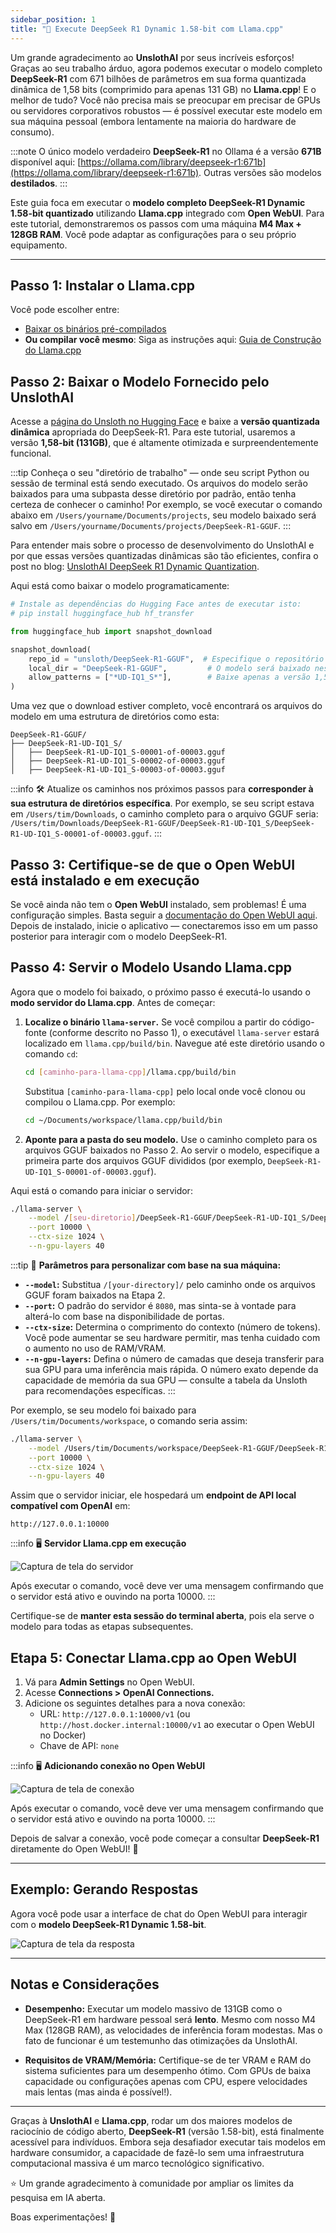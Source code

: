 ```yaml
---
sidebar_position: 1
title: "🐋 Execute DeepSeek R1 Dynamic 1.58-bit com Llama.cpp"
---
```


Um grande agradecimento ao **UnslothAI** por seus incríveis esforços! Graças ao seu trabalho árduo, agora podemos executar o modelo completo **DeepSeek-R1** com 671 bilhões de parâmetros em sua forma quantizada dinâmica de 1,58 bits (comprimido para apenas 131 GB) no **Llama.cpp**! E o melhor de tudo? Você não precisa mais se preocupar em precisar de GPUs ou servidores corporativos robustos — é possível executar este modelo em sua máquina pessoal (embora lentamente na maioria do hardware de consumo).

:::note
O único modelo verdadeiro **DeepSeek-R1** no Ollama é a versão **671B** disponível aqui: [https://ollama.com/library/deepseek-r1:671b](https://ollama.com/library/deepseek-r1:671b). Outras versões são modelos **destilados**.
:::

Este guia foca em executar o **modelo completo DeepSeek-R1 Dynamic 1.58-bit quantizado** utilizando **Llama.cpp** integrado com **Open WebUI**. Para este tutorial, demonstraremos os passos com uma máquina **M4 Max + 128GB RAM**. Você pode adaptar as configurações para o seu próprio equipamento.

---

## Passo 1: Instalar o Llama.cpp

Você pode escolher entre:
- [Baixar os binários pré-compilados](https://github.com/ggerganov/llama.cpp/releases)
- **Ou compilar você mesmo**: Siga as instruções aqui: [Guia de Construção do Llama.cpp](https://github.com/ggerganov/llama.cpp/blob/master/docs/build.md)

## Passo 2: Baixar o Modelo Fornecido pelo UnslothAI

Acesse a [página do Unsloth no Hugging Face](https://huggingface.co/unsloth/DeepSeek-R1-GGUF) e baixe a **versão quantizada dinâmica** apropriada do DeepSeek-R1. Para este tutorial, usaremos a versão **1,58-bit (131GB)**, que é altamente otimizada e surpreendentemente funcional.


:::tip
Conheça o seu "diretório de trabalho" — onde seu script Python ou sessão de terminal está sendo executado. Os arquivos do modelo serão baixados para uma subpasta desse diretório por padrão, então tenha certeza de conhecer o caminho! Por exemplo, se você executar o comando abaixo em `/Users/yourname/Documents/projects`, seu modelo baixado será salvo em `/Users/yourname/Documents/projects/DeepSeek-R1-GGUF`.
:::

Para entender mais sobre o processo de desenvolvimento do UnslothAI e por que essas versões quantizadas dinâmicas são tão eficientes, confira o post no blog: [UnslothAI DeepSeek R1 Dynamic Quantization](https://unsloth.ai/blog/deepseekr1-dynamic).

Aqui está como baixar o modelo programaticamente:
```python
# Instale as dependências do Hugging Face antes de executar isto:
# pip install huggingface_hub hf_transfer

from huggingface_hub import snapshot_download

snapshot_download(
    repo_id = "unsloth/DeepSeek-R1-GGUF",  # Especifique o repositório no Hugging Face
    local_dir = "DeepSeek-R1-GGUF",         # O modelo será baixado neste diretório
    allow_patterns = ["*UD-IQ1_S*"],        # Baixe apenas a versão 1,58-bit
)
```

Uma vez que o download estiver completo, você encontrará os arquivos do modelo em uma estrutura de diretórios como esta:
```
DeepSeek-R1-GGUF/
├── DeepSeek-R1-UD-IQ1_S/
│   ├── DeepSeek-R1-UD-IQ1_S-00001-of-00003.gguf
│   ├── DeepSeek-R1-UD-IQ1_S-00002-of-00003.gguf
│   ├── DeepSeek-R1-UD-IQ1_S-00003-of-00003.gguf
```

:::info
🛠️ Atualize os caminhos nos próximos passos para **corresponder à sua estrutura de diretórios específica**. Por exemplo, se seu script estava em `/Users/tim/Downloads`, o caminho completo para o arquivo GGUF seria: 
`/Users/tim/Downloads/DeepSeek-R1-GGUF/DeepSeek-R1-UD-IQ1_S/DeepSeek-R1-UD-IQ1_S-00001-of-00003.gguf`.
:::

## Passo 3: Certifique-se de que o Open WebUI está instalado e em execução

Se você ainda não tem o **Open WebUI** instalado, sem problemas! É uma configuração simples. Basta seguir a [documentação do Open WebUI aqui](https://docs.openwebui.com/). Depois de instalado, inicie o aplicativo — conectaremos isso em um passo posterior para interagir com o modelo DeepSeek-R1.


## Passo 4: Servir o Modelo Usando Llama.cpp

Agora que o modelo foi baixado, o próximo passo é executá-lo usando o **modo servidor do Llama.cpp**. Antes de começar:

1. **Localize o binário `llama-server`.**
   Se você compilou a partir do código-fonte (conforme descrito no Passo 1), o executável `llama-server` estará localizado em `llama.cpp/build/bin`. Navegue até este diretório usando o comando `cd`:
   ```bash
   cd [caminho-para-llama-cpp]/llama.cpp/build/bin
   ```

   Substitua `[caminho-para-llama-cpp]` pelo local onde você clonou ou compilou o Llama.cpp. Por exemplo:
   ```bash
   cd ~/Documents/workspace/llama.cpp/build/bin
   ```

2. **Aponte para a pasta do seu modelo.**
   Use o caminho completo para os arquivos GGUF baixados no Passo 2. Ao servir o modelo, especifique a primeira parte dos arquivos GGUF divididos (por exemplo, `DeepSeek-R1-UD-IQ1_S-00001-of-00003.gguf`).

Aqui está o comando para iniciar o servidor:
```bash
./llama-server \
    --model /[seu-diretorio]/DeepSeek-R1-GGUF/DeepSeek-R1-UD-IQ1_S/DeepSeek-R1-UD-IQ1_S-00001-of-00003.gguf \
    --port 10000 \
    --ctx-size 1024 \
    --n-gpu-layers 40
```


:::tip
🔑 **Parâmetros para personalizar com base na sua máquina:**

- **`--model`:** Substitua `/[your-directory]/` pelo caminho onde os arquivos GGUF foram baixados na Etapa 2.
- **`--port`:** O padrão do servidor é `8080`, mas sinta-se à vontade para alterá-lo com base na disponibilidade de portas.
- **`--ctx-size`:** Determina o comprimento do contexto (número de tokens). Você pode aumentar se seu hardware permitir, mas tenha cuidado com o aumento no uso de RAM/VRAM.
- **`--n-gpu-layers`:** Defina o número de camadas que deseja transferir para sua GPU para uma inferência mais rápida. O número exato depende da capacidade de memória da sua GPU — consulte a tabela da Unsloth para recomendações específicas.
:::

Por exemplo, se seu modelo foi baixado para `/Users/tim/Documents/workspace`, o comando seria assim:
```bash
./llama-server \
    --model /Users/tim/Documents/workspace/DeepSeek-R1-GGUF/DeepSeek-R1-UD-IQ1_S/DeepSeek-R1-UD-IQ1_S-00001-of-00003.gguf \
    --port 10000 \
    --ctx-size 1024 \
    --n-gpu-layers 40
```

Assim que o servidor iniciar, ele hospedará um **endpoint de API local compatível com OpenAI** em:
```
http://127.0.0.1:10000
```

:::info
🖥️ **Servidor Llama.cpp em execução**

![Captura de tela do servidor](/images/tutorials/deepseek/serve.png)

Após executar o comando, você deve ver uma mensagem confirmando que o servidor está ativo e ouvindo na porta 10000.
:::

Certifique-se de **manter esta sessão do terminal aberta**, pois ela serve o modelo para todas as etapas subsequentes.

## Etapa 5: Conectar Llama.cpp ao Open WebUI

1. Vá para **Admin Settings** no Open WebUI.
2. Acesse **Connections > OpenAI Connections.**
3. Adicione os seguintes detalhes para a nova conexão:
   - URL: `http://127.0.0.1:10000/v1` (ou `http://host.docker.internal:10000/v1` ao executar o Open WebUI no Docker)
   - Chave de API: `none`

:::info
🖥️ **Adicionando conexão no Open WebUI**

![Captura de tela de conexão](/images/tutorials/deepseek/connection.png)

Após executar o comando, você deve ver uma mensagem confirmando que o servidor está ativo e ouvindo na porta 10000.
:::

Depois de salvar a conexão, você pode começar a consultar **DeepSeek-R1** diretamente do Open WebUI! 🎉

---

## Exemplo: Gerando Respostas

Agora você pode usar a interface de chat do Open WebUI para interagir com o **modelo DeepSeek-R1 Dynamic 1.58-bit**.

![Captura de tela da resposta](/images/tutorials/deepseek/response.png)

---

## Notas e Considerações

- **Desempenho:**
  Executar um modelo massivo de 131GB como o DeepSeek-R1 em hardware pessoal será **lento**. Mesmo com nosso M4 Max (128GB RAM), as velocidades de inferência foram modestas. Mas o fato de funcionar é um testemunho das otimizações da UnslothAI.

- **Requisitos de VRAM/Memória:**
  Certifique-se de ter VRAM e RAM do sistema suficientes para um desempenho ótimo. Com GPUs de baixa capacidade ou configurações apenas com CPU, espere velocidades mais lentas (mas ainda é possível!).

---

Graças à **UnslothAI** e **Llama.cpp**, rodar um dos maiores modelos de raciocínio de código aberto, **DeepSeek-R1** (versão 1.58-bit), está finalmente acessível para indivíduos. Embora seja desafiador executar tais modelos em hardware consumidor, a capacidade de fazê-lo sem uma infraestrutura computacional massiva é um marco tecnológico significativo.

⭐ Um grande agradecimento à comunidade por ampliar os limites da pesquisa em IA aberta.

Boas experimentações! 🚀
